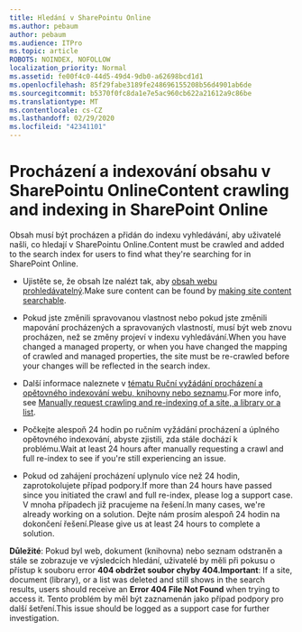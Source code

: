 ```yaml
---
title: Hledání v SharePointu Online
ms.author: pebaum
author: pebaum
ms.audience: ITPro
ms.topic: article
ROBOTS: NOINDEX, NOFOLLOW
localization_priority: Normal
ms.assetid: fe00f4c0-44d5-49d4-9db0-a62698bcd1d1
ms.openlocfilehash: 85f29fabe3189fe248696155208b56d4901ab6de
ms.sourcegitcommit: b5370f0fc8da1e7e5ac960cb622a21612a9c86be
ms.translationtype: MT
ms.contentlocale: cs-CZ
ms.lasthandoff: 02/29/2020
ms.locfileid: "42341101"
---
```

# <a name="content-crawling-and-indexing-in-sharepoint-online"></a><span data-ttu-id="a5db3-102">Procházení a indexování obsahu v SharePointu Online</span><span class="sxs-lookup"><span data-stu-id="a5db3-102">Content crawling and indexing in SharePoint Online</span></span>

<span data-ttu-id="a5db3-103">Obsah musí být procházen a přidán do indexu vyhledávání, aby uživatelé našli, co hledají v SharePointu Online.</span><span class="sxs-lookup"><span data-stu-id="a5db3-103">Content must be crawled and added to the search index for users to find what they're searching for in SharePoint Online.</span></span>

- <span data-ttu-id="a5db3-104">Ujistěte se, že obsah lze nalézt tak, aby [obsah webu prohledávatelný](https://docs.microsoft.com/sharepoint/make-site-content-searchable).</span><span class="sxs-lookup"><span data-stu-id="a5db3-104">Make sure content can be found by [making site content searchable](https://docs.microsoft.com/sharepoint/make-site-content-searchable).</span></span>

- <span data-ttu-id="a5db3-105">Pokud jste změnili spravovanou vlastnost nebo pokud jste změnili mapování procházených a spravovaných vlastností, musí být web znovu procházen, než se změny projeví v indexu vyhledávání.</span><span class="sxs-lookup"><span data-stu-id="a5db3-105">When you have changed a managed property, or when you have changed the mapping of crawled and managed properties, the site must be re-crawled before your changes will be reflected in the search index.</span></span>

- <span data-ttu-id="a5db3-106">Další informace naleznete v [tématu Ruční vyžádání procházení a opětovného indexování webu, knihovny nebo seznamu](https://docs.microsoft.com/sharepoint/crawl-site-content).</span><span class="sxs-lookup"><span data-stu-id="a5db3-106">For more info, see [Manually request crawling and re-indexing of a site, a library or a list](https://docs.microsoft.com/sharepoint/crawl-site-content).</span></span>

- <span data-ttu-id="a5db3-107">Počkejte alespoň 24 hodin po ručním vyžádání procházení a úplného opětovného indexování, abyste zjistili, zda stále dochází k problému.</span><span class="sxs-lookup"><span data-stu-id="a5db3-107">Wait at least 24 hours after manually requesting a crawl and full re-index to see if you're still experiencing an issue.</span></span>

- <span data-ttu-id="a5db3-108">Pokud od zahájení procházení uplynulo více než 24 hodin, zaprotokolujete případ podpory.</span><span class="sxs-lookup"><span data-stu-id="a5db3-108">If more than 24 hours have passed since you initiated the crawl and full re-index, please log a support case.</span></span> <span data-ttu-id="a5db3-109">V mnoha případech již pracujeme na řešení.</span><span class="sxs-lookup"><span data-stu-id="a5db3-109">In many cases, we're already working on a solution.</span></span> <span data-ttu-id="a5db3-110">Dejte nám prosím alespoň 24 hodin na dokončení řešení.</span><span class="sxs-lookup"><span data-stu-id="a5db3-110">Please give us at least 24 hours to complete a solution.</span></span>

<span data-ttu-id="a5db3-111">**Důležité**: Pokud byl web, dokument (knihovna) nebo seznam odstraněn a stále se zobrazuje ve výsledcích hledání, uživatelé by měli při pokusu o přístup k souboru error **404 obdržet soubor chyby 404.**</span><span class="sxs-lookup"><span data-stu-id="a5db3-111">**Important**: If a site, document (library), or a list was deleted and still shows in the search results, users should receive an **Error 404 File Not Found** when trying to access it.</span></span> <span data-ttu-id="a5db3-112">Tento problém by měl být zaznamenán jako případ podpory pro další šetření.</span><span class="sxs-lookup"><span data-stu-id="a5db3-112">This issue should be logged as a support case for further investigation.</span></span>



